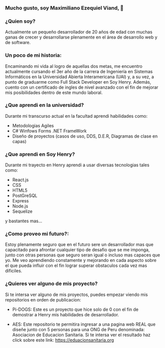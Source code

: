 ### Mucho gusto, soy Maximiliano Ezequiel Viand, 👋

### ¿Quien soy? 
Actualmente un pequeño desarrollador de 20 años de edad con muchas ganas de crecer y desarrollarse plenamente en el área de desarrollo web y de software.

### Un poco de mi historia:
Encaminando mi vida al logro de aquellas dos metas, me encuentro actualmente cursando el 3er año de la carrera de Ingeniería en Sistemas Informáticos en la Universidad Abierta Interamericana (UAI) y, a su vez, a punto de graduarme como Full Stack Developer en Soy Henry. Además, cuento con un certificado de ingles de nivel avanzado con el fin de mejorar mis posibilidades dentro de este mundo laboral.

### ¿Que aprendi en la universidad?
Durante mi transcurso actual en la facultad aprendi habilidades como:
- Metodologias Agiles
- C# Winfows Forms .NET FrameWork
- Diseño de proyectos (casos de uso, DDS, D.E.R, Diagramas de clase en capas)

### ¿Que aprendi en Soy Henry?
Durante mi trayecto en Henry aprendi a usar diversas tecnologias tales como:
- React.js
- CSS
- HTML5
- PostGreSQL
- Express
- Node.js
- Sequelize

y bastantes mas...

### ¿Como proveo mi futuro?:
Estoy plenamente seguro que en el futuro sere un desarrollador mas que capacitado para afrontar cualquier tipo de desafio que se me imponga, junto con otras personas que seguro seran igual o incluso mas capaces que yo. Me veo aprendiendo constamente y mejorando en cada aspecto sobre el que pueda influir con el fin lograr superar obstaculos cada vez mas dificiles.

### ¿Quieres ver alguno de mis proyecto?
Si te intersa ver alguno de mis proyectos, puedes empezar viendo mis repositorios en orden de publicacion:
- Pi-DOGS: Este es un proyecto que hice solo de 0 con el fin de demostrar a Henry mis habilidades de desarrollador.

- AES: Este repositorio te permitira ingresar a una pagina web REAL que diseñe junto con 5 personas para una ONG de Peru denominada: Asociacion de Educacion Sanitaria. Si te intersa ver el resultado haz click sobre este link: https://eduacionsanitaria.org
